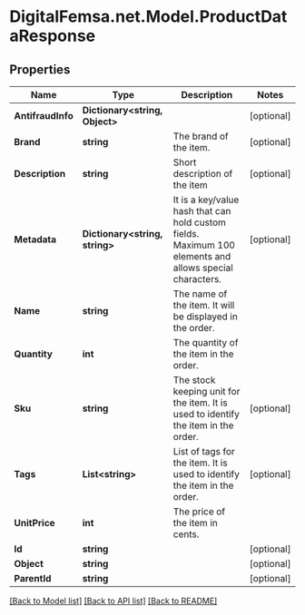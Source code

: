 # DigitalFemsa.net.Model.ProductDataResponse

## Properties

Name | Type | Description | Notes
------------ | ------------- | ------------- | -------------
**AntifraudInfo** | **Dictionary&lt;string, Object&gt;** |  | [optional] 
**Brand** | **string** | The brand of the item. | [optional] 
**Description** | **string** | Short description of the item | [optional] 
**Metadata** | **Dictionary&lt;string, string&gt;** | It is a key/value hash that can hold custom fields. Maximum 100 elements and allows special characters. | [optional] 
**Name** | **string** | The name of the item. It will be displayed in the order. | 
**Quantity** | **int** | The quantity of the item in the order. | 
**Sku** | **string** | The stock keeping unit for the item. It is used to identify the item in the order. | [optional] 
**Tags** | **List&lt;string&gt;** | List of tags for the item. It is used to identify the item in the order. | [optional] 
**UnitPrice** | **int** | The price of the item in cents. | 
**Id** | **string** |  | [optional] 
**Object** | **string** |  | [optional] 
**ParentId** | **string** |  | [optional] 

[[Back to Model list]](../README.md#documentation-for-models) [[Back to API list]](../README.md#documentation-for-api-endpoints) [[Back to README]](../README.md)

